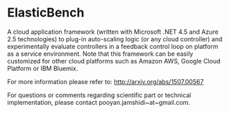 # ElasticBench
A cloud application framework (written with Microsoft .NET 4.5 and Azure 2.5  technologies) to plug-in auto-scaling logic (or any cloud controller) and experimentally evaluate controllers in a feedback control loop on platform as a service environment. Note that this framework can be easily customized for other cloud platforms such as Amazon AWS, Google Cloud Platform or IBM Bluemix.

For more information please refer to: http://arxiv.org/abs/1507.00567

For questions or comments regarding scientific part or technical implementation, please contact pooyan.jamshidi~at~gmail.com.

